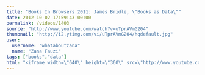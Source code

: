 ```yaml
---
title: "Books In Browsers 2011: James Bridle, \"Books as Data\""
date: 2012-10-02 17:59:43 00:00
permalink: /videos/1403
source: "http://www.youtube.com/watch?v=uTprAVmG204"
thumbnail: "http://i2.ytimg.com/vi/uTprAVmG204/hqdefault.jpg"
user:
  username: "whataboutzana"
  name: "Zana Fauzi"
tags: ["books","data"]
html: "<iframe width=\"640\" height=\"360\" src=\"http://www.youtube.com/embed/uTprAVmG204?wmode=transparent&fs=1&feature=oembed\" frameborder=\"0\" allowfullscreen></iframe>"
---
```


